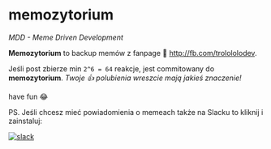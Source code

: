 # memozytorium
_MDD - Meme Driven Development_

**Memozytorium** to backup memów z fanpage 💩 http://fb.com/trolololodev. 

Jeśli post zbierze min `2^6 = 64` reakcje, jest commitowany do **memozytorium**. _Twoje 👍 polubienia wreszcie mają jakieś znaczenie!_

have fun 😂

PS.
Jeśli chcesz mieć powiadomienia o memeach także na Slacku to kliknij i zainstaluj:

[![slack](https://platform.slack-edge.com/img/add_to_slack.png "Dodaj nas do Slacka")](https://slack.com/oauth/authorize?client_id=579191959927.579558632630&scope=incoming-webhook)
